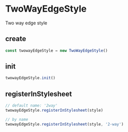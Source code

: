 # TwoWayEdgeStyle

Two way edge style

## create

```ts
const twowayEdgeStyle = new TwoWayEdgeStyle()
```

## init

```ts
twowayEdgeStyle.init()
```

## registerInStylesheet

```ts
// default name: '2way'
twowayEdgeStyle.registerInStylesheet(style)

// by name
twowayEdgeStyle.registerInStylesheet(style, '2-way')
```




